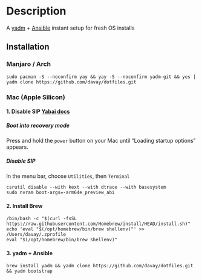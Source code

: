 # Description
A [yadm](https://yadm.io/) + [Ansible](https://docs.ansible.com/ansible/latest/user_guide/index.html#getting-started) instant setup for fresh OS installs
 
## Installation

### Manjaro / Arch
```
sudo pacman -S --noconfirm yay && yay -S --noconfirm yadm-git && yes | yadm clone https://github.com/davay/dotfiles.git
```

### Mac (Apple Silicon)

#### 1. Disable SIP [Yabai docs](https://github.com/koekeishiya/yabai/wiki/Disabling-System-Integrity-Protection)

##### Boot into recovery mode
Press and hold the `power` button on your Mac until “Loading startup options” appears.

##### Disable SIP 
In the menu bar, choose `Utilities`, then `Terminal`
```
csrutil disable --with kext --with dtrace --with basesystem
sudo nvram boot-args=-arm64e_preview_abi
```

#### 2. Install Brew
``` 
/bin/bash -c "$(curl -fsSL https://raw.githubusercontent.com/Homebrew/install/HEAD/install.sh)"
echo 'eval "$(/opt/homebrew/bin/brew shellenv)"' >> /Users/davay/.zprofile
eval "$(/opt/homebrew/bin/brew shellenv)"
```

#### 3. yadm + Ansible
```
brew install yadm && yadm clone https://github.com/davay/dotfiles.git && yadm bootstrap
```
